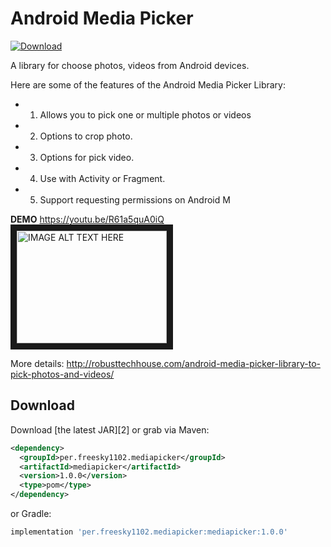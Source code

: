# Android Media Picker

[ ![Download](https://api.bintray.com/packages/toantk238/Android_Media_Picker/per.freesky1102.mediapicker/images/download.svg) ](https://bintray.com/toantk238/Android_Media_Picker/per.freesky1102.mediapicker/_latestVersion)

A library for choose photos, videos from Android devices.

Here are some of the features of the Android Media Picker Library:

* 1) Allows you to pick one or multiple photos or videos
* 2) Options to crop photo.
* 3) Options for pick video.
* 4) Use with Activity or Fragment.
* 5) Support requesting permissions on Android M

**DEMO** https://youtu.be/R61a5quA0iQ
<br/><a href="http://www.youtube.com/watch?feature=player_embedded&v=R61a5quA0iQ
" target="_blank"><img src="http://img.youtube.com/vi/R61a5quA0iQ/0.jpg" 
alt="IMAGE ALT TEXT HERE" width="240" height="180" border="10" /></a>

More details:
http://robusttechhouse.com/android-media-picker-library-to-pick-photos-and-videos/

Download
--------

Download [the latest JAR][2] or grab via Maven:
```xml
<dependency>
  <groupId>per.freesky1102.mediapicker</groupId>
  <artifactId>mediapicker</artifactId>
  <version>1.0.0</version>
  <type>pom</type>
</dependency>
```
or Gradle:
```groovy
implementation 'per.freesky1102.mediapicker:mediapicker:1.0.0'
```
